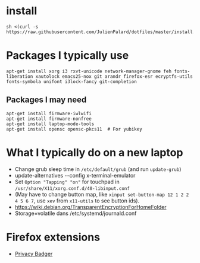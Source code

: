 # install

    sh <(curl -s https://raw.githubusercontent.com/JulienPalard/dotfiles/master/install.sh)


# Packages I typically use

```
apt-get install xorg i3 rxvt-unicode network-manager-gnome feh fonts-liberation xautolock emacs25-nox git arandr firefox-esr ecryptfs-utils fonts-symbola unifont i3lock-fancy git-completion
```

## Packages I may need

```
apt-get install firmware-iwlwifi
apt-get install firmware-nonfree
apt-get install laptop-mode-tools
apt-get install opensc opensc-pkcs11  # For yubikey
```

# What I typically do on a new laptop

 - Change grub sleep time in `/etc/default/grub` (and run `update-grub`)
 - update-alternatives --config x-terminal-emulator
 - Set `Option "Tapping" "on"` for touchpad in `/usr/share/X11/xorg.conf.d/40-libinput.conf`
 - (May have to change button map, like `xinput set-button-map 12 1 2 2 4 5 6 7`, use `xev` from `x11-utils` to see button ids).
 - https://wiki.debian.org/TransparentEncryptionForHomeFolder
 - Storage=volatile dans /etc/systemd/journald.conf


# Firefox extensions

 - [Privacy Badger](https://chrome.google.com/webstore/detail/privacy-badger/pkehgijcmpdhfbdbbnkijodmdjhbjlgp?utm_source=chrome-app-launcher-info-dialog)
